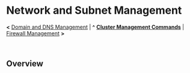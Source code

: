 # Network and Subnet Management

**<** [Domain and DNS Management](dns.md) | **^** **[Cluster Management Commands](readme.md)** | [Firewall Management](firewall.md) **>**

<br/>

## Overview



<br/>
